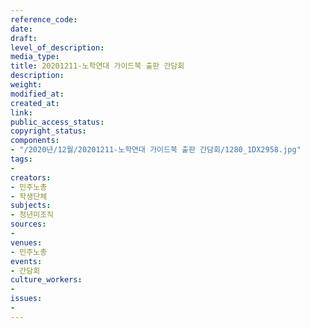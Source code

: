 ```yaml
---
reference_code: 
date: 
draft: 
level_of_description: 
media_type: 
title: 20201211-노학연대 가이드북 출판 간담회
description: 
weight: 
modified_at: 
created_at: 
link: 
public_access_status: 
copyright_status: 
components:
- "/2020년/12월/20201211-노학연대 가이드북 출판 간담회/1280_1DX2958.jpg"
tags:
- 
creators:
- 민주노총
- 학생단체
subjects:
- 청년미조직
sources:
- 
venues:
- 민주노총
events:
- 간담회
culture_workers:
- 
issues:
- 
---
```

